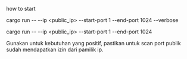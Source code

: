 how to start

cargo run -- --ip <public_ip> --start-port 1 --end-port 1024 --verbose

cargo run -- --ip <public_ip> --start-port 1 --end-port 1024

Gunakan untuk kebutuhan yang positif, pastikan untuk scan port publik sudah mendapatkan izin dari pamilik ip.